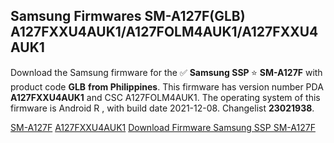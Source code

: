 <h2>Samsung Firmwares SM-A127F(GLB) A127FXXU4AUK1/A127FOLM4AUK1/A127FXXU4AUK1</h2>
Download the Samsung firmware for the ✅ <strong>Samsung SSP </strong> ⭐ <strong>SM-A127F</strong> with product code <strong>GLB</strong> <strong> from Philippines</strong>. This firmware has version number PDA <strong>A127FXXU4AUK1</strong> and CSC A127FOLM4AUK1. The operating system of this firmware is Android R , with build date 2021-12-08. Changelist <strong>23021938</strong>.


[SM-A127F](https://samfirm.shop/samsung/model/SM-A127F)
[A127FXXU4AUK1](https://samfirm.shop/samsung/pda/A127FXXU4AUK1)
[Download Firmware Samsung SSP SM-A127F](https://samfirm.shop/samsung/firmware/481353)

